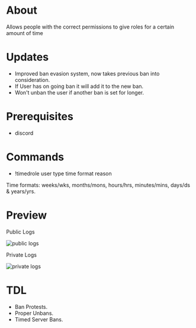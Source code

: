 # About
Allows people with the correct permissions to give roles for a certain amount of time

# Updates
- Improved ban evasion system, now takes previous ban into consideration.
- If User has on going ban it will add it to the new ban.
- Won't unban the user if another ban is set for longer.

# Prerequisites
- discord

# Commands
- !timedrole user type time format reason

Time formats: weeks/wks, months/mons, hours/hrs, minutes/mins, days/ds & years/yrs.

# Preview
Public Logs

![public logs](https://i.gyazo.com/c3b5a065d85e8299a63b60365496d8f3.png)

Private Logs

![private logs](https://i.gyazo.com/1faea701ad7f0e49eab0767e6608f370.png)

# TDL
- Ban Protests.
- Proper Unbans.
- Timed Server Bans.
